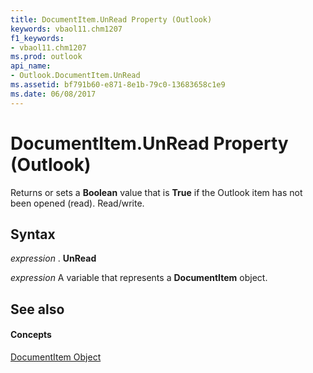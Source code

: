 ```yaml
---
title: DocumentItem.UnRead Property (Outlook)
keywords: vbaol11.chm1207
f1_keywords:
- vbaol11.chm1207
ms.prod: outlook
api_name:
- Outlook.DocumentItem.UnRead
ms.assetid: bf791b60-e871-8e1b-79c0-13683658c1e9
ms.date: 06/08/2017
---
```



# DocumentItem.UnRead Property (Outlook)

Returns or sets a **Boolean** value that is **True** if the Outlook item has not been opened (read). Read/write.


## Syntax

 _expression_ . **UnRead**

 _expression_ A variable that represents a **DocumentItem** object.


## See also


#### Concepts


[DocumentItem Object](documentitem-object-outlook.md)

